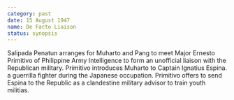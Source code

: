 ```yaml
---
category: past
date: 15 August 1947
name: De Facto Liaison
status: synopsis
---
```

Salipada Penatun arranges for Muharto and Pang to meet Major Ernesto Primitivo of Philippine Army Intelligence to form an unofficial liaison with the Republican military. Primitivo introduces Muharto to Captain Ignatius Espina. a guerrilla fighter during the Japanese occupation. Primitivo offers to send Espina to the Republic as a clandestine military advisor to train youth militias. 

